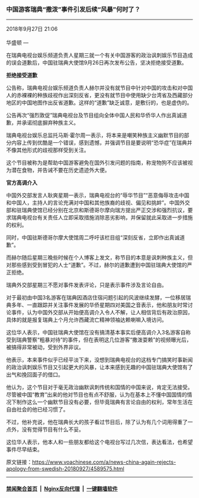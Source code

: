 ### 中国游客瑞典“撒泼”事件引发后续“风暴”何时了？
------------------------

<div class="published">
 <span class="date" title="中国时间">
  <time datetime="2018-09-27T21:06:35+08:00">
   2018年9月27日 21:06
  </time>
 </span>
</div>
<br/>
<div class="wsw">
 <span class="dateline">
  华盛顿 —
 </span>
 <p>
  在瑞典电视台娱乐频道负责人星期三就一个有关中国游客的政治讽刺娱乐节目造成的误会道歉后，中国驻瑞典大使馆9月26日再次发布公告，坚决拒绝接受道歉。
 </p>
 <p>
  <strong>
   拒绝接受道歉
  </strong>
 </p>
 <p>
  公告称，瑞典电视台娱乐频道负责人赫尔并没有就节目中针对中国的攻击和对中国人的赤裸裸的种族歧视作出深刻反省，更没有就节目中使用缺少台湾省及西藏部分地区的中国地图作出反省道歉。这样的“道歉”缺乏诚意，是敷衍的，也是虚伪的。
 </p>
 <p>
  公告再次“强烈敦促”瑞典电视台及节目组向全体中国人民和华侨华人作出真诚道歉，并承诺彻底摒弃种族主义。
 </p>
 <p>
  瑞典电视台娱乐总监托马斯·霍尔周一表示，将本来是嘲笑种族主义幽默节目的部分内容上传到优酷是一个错误，感到遗憾，并强调节目是要说明“恐华症”在瑞典并不像其他形式的歧视那样受到关注。
 </p>
 <p>
  这个节目被称为是帮助中国游客避免在国外引发问题的指南，称宠物狗不应该被视为潜在食物，并告诫不要在历史遗迹外大便。
 </p>
 <p>
  <strong>
   官方高调介入
  </strong>
 </p>
 <p>
  中国外交部发言人耿爽星期一表示，瑞典电视台的“辱华节目”“恶意侮辱攻击中国和中国人，主持人的言论充满对中国和其他族裔的歧视、偏见和挑衅”。中国外交部和驻瑞典使馆已经分别在北京和斯德哥尔摩向瑞方提出严正交涉和强烈抗议，要求瑞典电视台有关责任人立即采取措施消除恶劣影响，并保留就此采取进一步措施的权利。
 </p>
 <p>
  同时，中国驻斯德哥尔摩大使馆周二呼吁该栏目组“深刻反省，立即作出真诚道歉”。
 </p>
 <p>
  而赫尔随后星期三晚些时候在个人博客上发文，称节目的本意是讽刺种族主义，但对那些感到受到冒犯的人士“道歉”。不过，赫尔的道歉遭到中国驻瑞典大使馆的严正拒绝。
 </p>
 <p>
  瑞典外交部星期三不愿对事件发表评论，只是表示事件涉及言论自由。
 </p>
 <p>
  对于最初由中国3名游客在瑞典因酒店住宿问题引起的风波继续发酵，一位移居瑞典多年、一直跟踪并关注事件发展的华侨星期四对美国之音表示，他和朋友时常讨论事件，认为中国外交部从开始便高调介入令人不解，让人相信背后有政治原因，具体的就是报复瑞典上个月允许西藏流亡精神领袖达赖喇嘛入境访问。
 </p>
 <p>
  这位华人表示，中国驻瑞典大使馆在没有搞清基本事实后便高调介入3名游客自称受到瑞典警察“粗暴对待”的事件，但在表明这几位游客“撒泼耍赖”的视频曝光后，被搞得非常被动，受到外界非议。
 </p>
 <p>
  他表示，本来事件似乎已经平淡下来，没想到瑞典电视台的这档专门搞笑时事新闻的政治讽刺娱乐节目又引起更大的风暴，让本来感到无趣的中国驻瑞典大使馆有了出气和挽回面子的借口。
 </p>
 <p>
  他认为，这个节目对于毫无政治幽默讽刺传统和国情的中国来说，肯定无法接受。尽管被中国“教育”出来的他对节目也有点不舒服，认为在基本上不懂中国国情的情况下制作这么一个幽默节目没有必要，但毕竟瑞典有言论自由的权利，常年生活在自由社会的他已经习惯了。
 </p>
 <p>
  不过，他补充说，他在瑞典长大的孩子看过节目后，除了认为有几个词用得重了一点外，没有觉得节目有什么不妥。
 </p>
 <p>
  这位华人表示，他本人和一些朋友都给这个电视台写过几次信，表达看法，也希望事件尽早结束。
 </p>
</div>

原文链接：https://www.voachinese.com/a/news-china-again-rejects-apology-from-swedish-20180927/4589575.html


------------------------
#### [禁闻聚合首页](https://github.com/gfw-breaker/banned-news/blob/master/README.md) &nbsp;|&nbsp; [Nginx反向代理](https://github.com/gfw-breaker/open-proxy/blob/master/README.md) &nbsp;|&nbsp;  [一键翻墙软件](https://github.com/gfw-breaker/nogfw/blob/master/README.md)